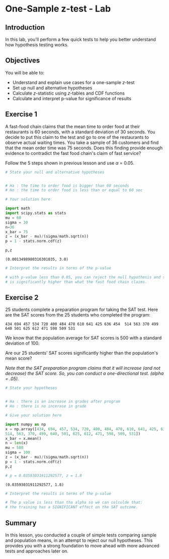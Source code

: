 
# One-Sample z-test - Lab

## Introduction
In this lab, you'll perform a few quick tests to help you better understand how hypothesis testing works.

## Objectives
You will be able to:
* Understand and explain use cases for a one-sample $z$-test
* Set up null and alternative hypotheses
* Calculate $z$-statistic using $z$-tables and CDF functions
* Calculate and interpret p-value for significance of results

## Exercise 1
A fast-food chain claims that the mean time to order food at their restaurants is 60 seconds, with a standard deviation of 30 seconds. You decide to put this claim to the test and go to one of the restaurants to observe actual waiting times. You take a sample of 36 customers and find that the mean order time was 75 seconds. Does this finding provide enough evidence to contradict the fast food chain's claim of fast service?

Follow the 5 steps shown in previous lesson and use $\alpha$ = 0.05. 


```python
# State your null and alternative hypotheses


# Ha : the time to order food is bigger than 60 seconds
# Ho : the time to order food is less than or equal to 60 sec
```


```python
# Your solution here

import math
import scipy.stats as stats
mu = 60
sigma = 30
n=36
x_bar = 75
z = (x_bar - mu)/(sigma/math.sqrt(n))
p = 1 - stats.norm.cdf(z)

p,z
```




    (0.0013498980316301035, 3.0)




```python
# Interpret the results in terms of the p-value

# with p-value less than 0.05, you can reject the null hypothesis and say that the time to order food
# is significantly higher than what the fast food chain claims. 
```

## Exercise 2

25 students complete a preparation program for taking the SAT test.  Here are the SAT scores from the 25 students who completed the program:

``
434 694 457 534 720 400 484 478 610 641 425 636 454 
514 563 370 499 640 501 625 612 471 598 509 531
``

We know that the population average for SAT scores is 500 with a standard deviation of 100.

Are our 25 students’ SAT scores significantly higher than the population's mean score? 

*Note that the SAT preparation program claims that it will increase (and not decrease) the SAT score.  So, you can conduct a one-directional test. (alpha = .05).*


```python
# State your hypotheses 


# Ha : there is an increase in grades after program
# Ho : there is no incerase in grade 
```


```python
# Give your solution here 

import numpy as np 
x = np.array([434, 694, 457, 534, 720, 400, 484, 478, 610, 641, 425, 636, 454,
514, 563, 370, 499, 640, 501, 625, 612, 471, 598, 509, 531])
x_bar = x.mean()
n = len(x)
mu = 500
sigma = 100
z = (x_bar - mu)/(sigma/math.sqrt(n))
p = 1 - stats.norm.cdf(z)
p,z

# p = 0.03593031911292577, z = 1.8
```




    (0.03593031911292577, 1.8)




```python
# Interpret the results in terms of the p-value

# The p value is less than tha alpha so we can colculde that:
# the training has a SIGNIFICANT effect on the SAT outcome. 
```

## Summary

In this lesson, you conducted a couple of simple tests comparing sample and population means, in an attempt to reject our null hypotheses. This provides you with a strong foundation to move ahead with more advanced tests and approaches later on.
